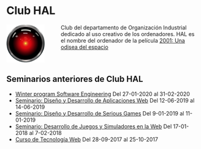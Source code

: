 # Club HAL
      
<img src='images/HAL9000.svg' width='100px' style='float:left; padding-right: 3em' />  
Club del departamento de Organizaci&oacute;n Industrial dedicado al uso creativo de los ordenadores.  
HAL es el nombre del ordenador de la película <a href="http://decine21.com/peliculas/2001-una-odisea-del-espacio-7414" >2001: Una odisea del espacio</a>
  <br><br><br>

## Seminarios anteriores de Club HAL

- [Winter program Software Engineering](2020-01-WinterProgram) Del 27-01-2020 al 31-02-2020
- [Seminario: Diseño y Desarrollo de Aplicaciones Web](2019-06-DisenoYDesarrolloDeAplicacionesWeb) Del 12-06-2019 al 14-06-2019
- [Seminario: Diseño y Desarrollo de Serious Games](2019-01-DisenoYDesarrolloDeSeriousGames) Del 9-01-2019 al 11-01-2019
- [Seminario: Desarrollo de Juegos y Simuladores en la Web](2018-01-DesarrolloDeJuegosYSimuladores) Del 17-01-2018 al 7-02-2018
- [Curso de Tecnología Web](2017-09-TecnologiaWeb) Del 28-09-2017 al 25-10-2017

<style>
  body > div > h1:nth-child(1) {
    display: none;
  }
</style>
